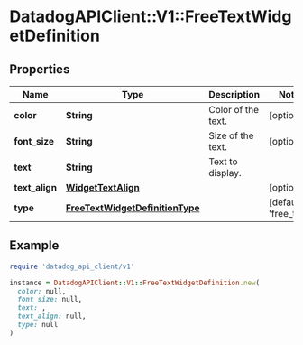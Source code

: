# DatadogAPIClient::V1::FreeTextWidgetDefinition

## Properties

| Name | Type | Description | Notes |
| ---- | ---- | ----------- | ----- |
| **color** | **String** | Color of the text. | [optional] |
| **font_size** | **String** | Size of the text. | [optional] |
| **text** | **String** | Text to display. |  |
| **text_align** | [**WidgetTextAlign**](WidgetTextAlign.md) |  | [optional] |
| **type** | [**FreeTextWidgetDefinitionType**](FreeTextWidgetDefinitionType.md) |  | [default to &#39;free_text&#39;] |

## Example

```ruby
require 'datadog_api_client/v1'

instance = DatadogAPIClient::V1::FreeTextWidgetDefinition.new(
  color: null,
  font_size: null,
  text: ,
  text_align: null,
  type: null
)
```

